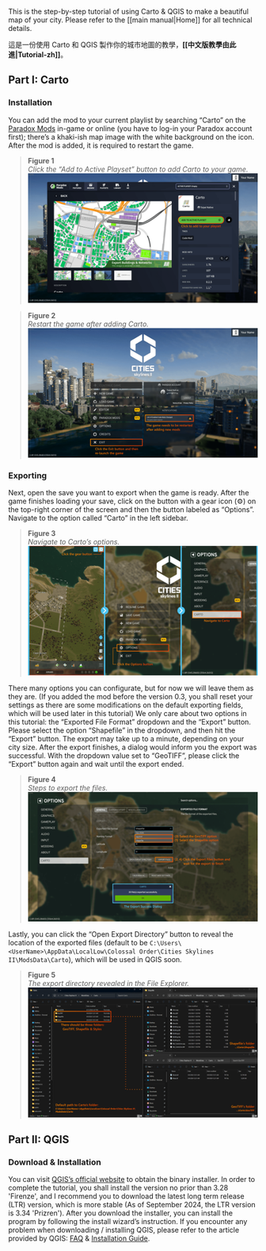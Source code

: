 This is the step-by-step tutorial of using Carto & QGIS to make a beautiful map of your city. Please refer to the [[main manual|Home]] for all technical details.

這是一份使用 Carto 和 QGIS 製作你的城市地圖的教學，**[[中文版教學由此進|Tutorial-zh]]**。

## Part I: Carto

### Installation

You can add the mod to your current playlist by searching “Carto” on the [Paradox Mods](https://mods.paradoxplaza.com/mods/87428/Windows) in-game or online (you have to log-in your Paradox account first); there’s a khaki-ish map image with the white background on the icon. After the mod is added, it is required to restart the game.

> **Figure 1** <br />
> *Click the “Add to Active Playset” button to add Carto to your game.*
> ![Carto’s Paradox Mods page](src/Tutorial-PDX-Mods.png)

> **Figure 2** <br />
> *Restart the game after adding Carto.*
> ![Game’s main menu with a notification saying that restarting the game is required](src/Tutorial-RestartGame.png)

### Exporting

Next, open the save you want to export when the game is ready. After the game finishes loading your save, click on the button with a gear icon (⚙️) on the top-right corner of the screen and then the button labeled as “Options”. Navigate to the option called “Carto” in the left sidebar.

> **Figure 3** <br />
> *Navigate to Carto’s options.*
> ![Navigating to Carto’s options from your game](src/Tutorial-LoadedPauseMenu.png)

There many options you can configurate, but for now we will leave them as they are. (If you added the mod before the version 0.3, you shall reset your settings as there are some modifications on the default exporting fields, which will be used later in this tutorial) We only care about two options in this tutorial: the “Exported File Format” dropdown and the “Export” button. Please select the option “Shapefile” in the dropdown, and then hit the “Export” button. The export may take up to a minute, depending on your city size. After the export finishes, a dialog would inform you the export was successful. With the dropdown value set to “GeoTIFF”, please click the “Export” button again and wait until the export ended.

> **Figure 4** <br />
> *Steps to export the files.*
> ![Export your city as Shapefiles and GeoTIFFs](src/Tutorial-Export.png)

Lastly, you can click the “Open Export Directory” button to reveal the location of the exported files (default to be `C:\Users\<UserName>\AppData\LocalLow\Colossal Order\Cities Skylines II\ModsData\Carto`), which will be used in QGIS soon.

> **Figure 5** <br />
> *The export directory revealed in the File Explorer.*
> ![The export directory revealed in the File Explorer](src/Tutorial-Files.png)

## Part II: QGIS

### Download & Installation

You can visit [QGIS’s official website](https://www.qgis.org/download/) to obtain the binary installer. In order to complete the tutorial, you shall install the version no prior than 3.28 'Firenze', and I recommend you to download the latest long term release (LTR) version, which is more stable (As of September 2024, the LTR version is 3.34 'Prizren'). After you download the installer, you can install the program by following the install wizard’s instruction. If you encounter any problem when downloading / installing QGIS, please refer to the article provided by QGIS: [FAQ](https://www.qgis.org/resources/support/faq/) & [Installation Guide](https://www.qgis.org/resources/installation-guide/).
